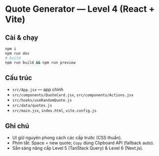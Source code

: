 # Quote Generator — Level 4 (React + Vite)

## Cài & chạy
```bash
npm i
npm run dev
# build
npm run build && npm run preview
```

## Cấu trúc
- `src/App.jsx` — app chính
- `src/components/QuoteCard.jsx`, `src/components/Actions.jsx`
- `src/hooks/useRandomQuote.js`
- `src/data/quotes.js`
- `src/main.jsx`, `index.html`, `vite.config.js`

## Ghi chú
- UI giữ nguyên phong cách các cấp trước (CSS thuần).
- Phím tắt: Space = new quote; `Copy` dùng Clipboard API (fallback auto).
- Sẵn sàng nâng cấp Level 5 (TanStack Query) & Level 6 (Next.js).

